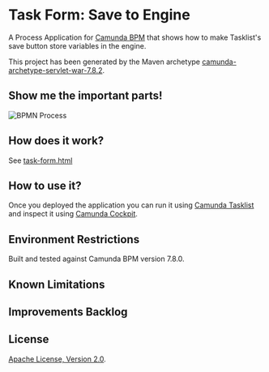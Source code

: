 # Task Form: Save to Engine
A Process Application for [Camunda BPM](http://docs.camunda.org) that shows how to make Tasklist's save button store variables in the engine.

This project has been generated by the Maven archetype
[camunda-archetype-servlet-war-7.8.2](http://docs.camunda.org/latest/guides/user-guide/#process-applications-maven-project-templates-archetypes).

## Show me the important parts!
![BPMN Process](src/main/resources/process.png)

## How does it work?
See [task-form.html](src/main/webapp/forms/task-form.html)

## How to use it?
Once you deployed the application you can run it using
[Camunda Tasklist](http://docs.camunda.org/latest/guides/user-guide/#tasklist)
and inspect it using
[Camunda Cockpit](http://docs.camunda.org/latest/guides/user-guide/#cockpit).

## Environment Restrictions
Built and tested against Camunda BPM version 7.8.0.

## Known Limitations

## Improvements Backlog

## License
[Apache License, Version 2.0](http://www.apache.org/licenses/LICENSE-2.0).

<!-- HTML snippet for index page
  <tr>
    <td><img src="snippets/task-form-save-to-engine/src/main/resources/process.png" width="100"></td>
    <td><a href="snippets/task-form-save-to-engine">Task Form: Save to Engine</a></td>
    <td>A Process Application for [Camunda BPM](http://docs.camunda.org) that shows how to make Tasklist's save button store variables in the engine.</td>
  </tr>
-->
<!-- Tweet
New @CamundaBPM example: Task Form: Save to Engine - A Process Application for [Camunda BPM](http://docs.camunda.org) that shows how to make Tasklist's save button store variables in the engine. https://github.com/camunda/camunda-consulting/tree/master/snippets/task-form-save-to-engine
-->
